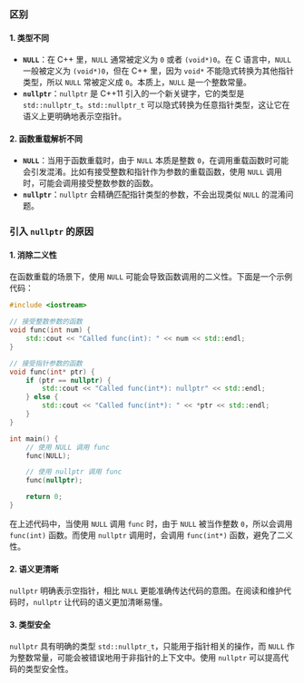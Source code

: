 ### 区别

#### 1. 类型不同
- **`NULL`**：在 C++ 里，`NULL` 通常被定义为 `0` 或者 `(void*)0`。在 C 语言中，`NULL` 一般被定义为 `(void*)0`，但在 C++ 里，因为 `void*` 不能隐式转换为其他指针类型，所以 `NULL` 常被定义成 `0`。本质上，`NULL` 是一个整数常量。
- **`nullptr`**：`nullptr` 是 C++11 引入的一个新关键字，它的类型是 `std::nullptr_t`。`std::nullptr_t` 可以隐式转换为任意指针类型，这让它在语义上更明确地表示空指针。

#### 2. 函数重载解析不同
- **`NULL`**：当用于函数重载时，由于 `NULL` 本质是整数 `0`，在调用重载函数时可能会引发混淆。比如有接受整数和指针作为参数的重载函数，使用 `NULL` 调用时，可能会调用接受整数参数的函数。
- **`nullptr`**：`nullptr` 会精确匹配指针类型的参数，不会出现类似 `NULL` 的混淆问题。

### 引入 `nullptr` 的原因

#### 1. 消除二义性
在函数重载的场景下，使用 `NULL` 可能会导致函数调用的二义性。下面是一个示例代码：
```cpp
#include <iostream>

// 接受整数参数的函数
void func(int num) {
    std::cout << "Called func(int): " << num << std::endl;
}

// 接受指针参数的函数
void func(int* ptr) {
    if (ptr == nullptr) {
        std::cout << "Called func(int*): nullptr" << std::endl;
    } else {
        std::cout << "Called func(int*): " << *ptr << std::endl;
    }
}

int main() {
    // 使用 NULL 调用 func
    func(NULL);

    // 使用 nullptr 调用 func
    func(nullptr);

    return 0;
}
```
在上述代码中，当使用 `NULL` 调用 `func` 时，由于 `NULL` 被当作整数 `0`，所以会调用 `func(int)` 函数。而使用 `nullptr` 调用时，会调用 `func(int*)` 函数，避免了二义性。

#### 2. 语义更清晰
`nullptr` 明确表示空指针，相比 `NULL` 更能准确传达代码的意图。在阅读和维护代码时，`nullptr` 让代码的语义更加清晰易懂。

#### 3. 类型安全
`nullptr` 具有明确的类型 `std::nullptr_t`，只能用于指针相关的操作，而 `NULL` 作为整数常量，可能会被错误地用于非指针的上下文中。使用 `nullptr` 可以提高代码的类型安全性。 